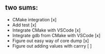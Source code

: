## two sums:
- CMake integration [x]
- Add test [x]
- Integrate CMake with VSCode [x]
- Integrate gdb from CMake with VSCode [x]
- Figure out easy way of core dump [x]
- Figure out adding values with carrry [ ]